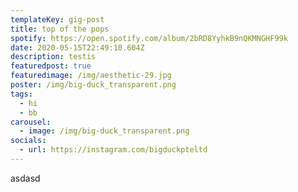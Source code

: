 ```yaml
---
templateKey: gig-post
title: top of the pops
spotify: https://open.spotify.com/album/2bRD8YyhkB9nQKMNGHF99k
date: 2020-05-15T22:49:10.604Z
description: testis
featuredpost: true
featuredimage: /img/aesthetic-29.jpg
poster: /img/big-duck_transparent.png
tags:
  - hi
  - bb
carousel:
  - image: /img/big-duck_transparent.png
socials:
  - url: https://instagram.com/bigduckpteltd
---
```

asdasd
